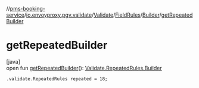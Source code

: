//[pms-booking-service](../../../../../index.md)/[io.envoyproxy.pgv.validate](../../../index.md)/[Validate](../../index.md)/[FieldRules](../index.md)/[Builder](index.md)/[getRepeatedBuilder](get-repeated-builder.md)

# getRepeatedBuilder

[java]\
open fun [getRepeatedBuilder](get-repeated-builder.md)(): [Validate.RepeatedRules.Builder](../../-repeated-rules/-builder/index.md)

`.validate.RepeatedRules repeated = 18;`